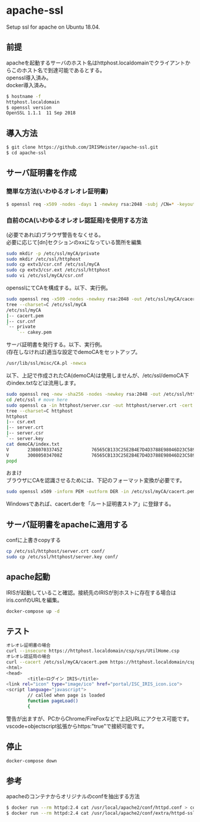 # apache-ssl
Setup ssl for apache on Ubuntu 18.04.

## 前提
apacheを起動するサーバのホスト名はhttphost.localdomainでクライアントからこのホスト名で到達可能であるとする。  
openssl導入済み。  
docker導入済み。  
```bash
$ hostname -f
httphost.localdomain
$ openssl version
OpenSSL 1.1.1  11 Sep 2018
```

## 導入方法
```bash
$ git clone https://github.com/IRISMeister/apache-ssl.git
$ cd apache-ssl
```

## サーバ証明書を作成
### 簡単な方法(いわゆるオレオレ証明書)
```bash
$ openssl req -x509 -nodes -days 1 -newkey rsa:2048 -subj /CN=* -keyout conf/server.key -out conf/server.crt
```

### 自前のCA(いわゆるオレオレ認証局)を使用する方法
(必要であれば)ブラウザ警告をなくせる。  
必要に応じて[dn]セクションのxxになっている箇所を編集
```bash
sudo mkdir -p /etc/ssl/myCA/private
sudo mkdir /etc/ssl/httphost
sudo cp extv3/csr.cnf /etc/ssl/myCA
sudo cp extv3/csr.ext /etc/ssl/httphost
sudo vi /etc/ssl/myCA/csr.cnf
```
opensslにてCAを構成する。以下、実行例。
```bash
sudo openssl req -x509 -nodes -newkey rsa:2048 -out /etc/ssl/myCA/cacert.pem -keyout /etc/ssl/myCA/private/cakey.pem -config /etc/ssl/myCA/csr.cnf -days 3650
tree --charset=C /etc/ssl/myCA
/etc/ssl/myCA
|-- cacert.pem
|-- csr.cnf
`-- private
    `-- cakey.pem
```
サーバ証明書を発行する。以下、実行例。  
(存在しなければ)適当な設定でdemoCAをセットアップ。
```bash
/usr/lib/ssl/misc/CA.pl -newca
```
以下、上記で作成されたCA(demoCA)は使用しませんが、/etc/ssl/demoCA下のindex.txtなどは流用します。
```bash
sudo openssl req -new -sha256 -nodes -newkey rsa:2048 -out /etc/ssl/httphost/server.csr -keyout /etc/ssl/httphost/server.key -config /etc/ssl/myCA/csr.cnf
cd /etc/ssl # move here 
sudo openssl ca -in httphost/server.csr -out httphost/server.crt -cert myCA/cacert.pem -keyfile myCA/private/cakey.pem -extfile httphost/csr.ext -days 3650
tree --charset=C httphost
httphost
|-- csr.ext
|-- server.crt
|-- server.csr
`-- server.key
cat demoCA/index.txt
V       230807033745Z           76565CB133C25E2B4E7D4D3788E98046D23C589A        unknown /C=JA/ST=Osaka/O=zzz/OU=zz/CN=foo@bar
V       300805034708Z           76565CB133C25E2B4E7D4D3788E98046D23C589B        unknown /C=xx/ST=xx/O=xx/OU=xx/CN=httphost.localdomain/emailAddress=yyy@yyy
popd
```
おまけ  
ブラウザにCAを認識させるためには、下記のフォーマット変換が必要です。
```bash
sudo openssl x509 -inform PEM -outform DER -in /etc/ssl/myCA/cacert.pem -out /etc/ssl/myCA/cacert.der
```
Windowsであれば、cacert.derを「ルート証明書ストア」に登録する。

## サーバ証明書をapacheに適用する
confに上書きcopyする
```bash
cp /etc/ssl/httphost/server.crt conf/
sudo cp /etc/ssl/httphost/server.key conf/
```
## apache起動
IRISが起動していること確認。接続先のIRISが別ホストに存在する場合はiris.confのURLを編集。
```bash
docker-compose up -d
```

## テスト
```bash
オレオレ証明書の場合
curl --insecure https://httphost.localdomain/csp/sys/UtilHome.csp
オレオレ認証局の場合
curl --cacert /etc/ssl/myCA/cacert.pem https://httphost.localdomain/csp/sys/UtilHome.csp
<html>
<head>
        <title>ログイン IRIS</title>
<link rel="icon" type="image/ico" href="portal/ISC_IRIS_icon.ico">
<script language="javascript">
        // called when page is loaded
        function pageLoad()
        {
```

警告が出ますが、PCからChrome/FireFoxなどで上記URLにアクセス可能です。  
vscode+objectscript拡張からhttps:"true"で接続可能です。

## 停止
```bash
docker-compose down
```

## 参考
apacheのコンテナからオリジナルのconfを抽出する方法
```bash
$ docker run --rm httpd:2.4 cat /usr/local/apache2/conf/httpd.conf > conf/httpd.conf
$ docker run --rm httpd:2.4 cat /usr/local/apache2/conf/extra/httpd-ssl.conf > conf/extra/httpd-ssl.conf
```
